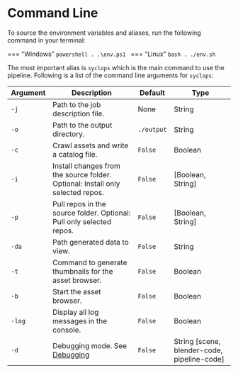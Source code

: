# Command Line
To source the environment variables and aliases, run the following command in your terminal:

=== "Windows"
    ```powershell
    . .\env.ps1
    ```
=== "Linux"
    ```bash
    . ./env.sh
    ```

The most important alias is `syclops` which is the main command to use the pipeline.
Following is a list of the command line arguments for `syclops`:

| Argument | Description | Default | Type |
| --- | --- | --- | --- |
| `-j` | Path to the job description file. | None | String |
| `-o` | Path to the output directory. | `./output` | String |
| `-c` | Crawl assets and write a catalog file. | `False` | Boolean |
| `-i` | Install changes from the source folder. Optional: Install only selected repos. | `False` | [Boolean, String] |
| `-p` | Pull repos in the source folder. Optional: Pull only selected repos. | `False` | [Boolean, String] |
| `-da` | Path generated data to view. | `False` | String |
| `-t` | Command to generate thumbnails for the asset browser. | `False` | Boolean |
| `-b` | Start the asset browser. | `False` | Boolean |
| `-log` | Display all log messages in the console. | `False` | Boolean |
| `-d` | Debugging mode. See [Debugging](debugging.md) | `False` | String [scene, blender-code, pipeline-code]